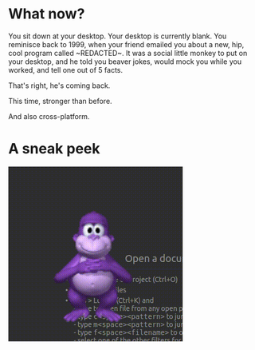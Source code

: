 # What now?
You sit down at your desktop. Your desktop is currently blank.
You reminisce back to 1999, when your friend emailed you about a new, hip, cool program called ~REDACTED~. It was a social little monkey to put on your desktop, and he told you beaver jokes, would mock you while you worked, and tell one out of 5 facts.

That's right, he's coming back.

This time, stronger than before.

And also cross-platform.

# A sneak peek

![A purple monkey just mocking you](/preview/bonzi.gif)
